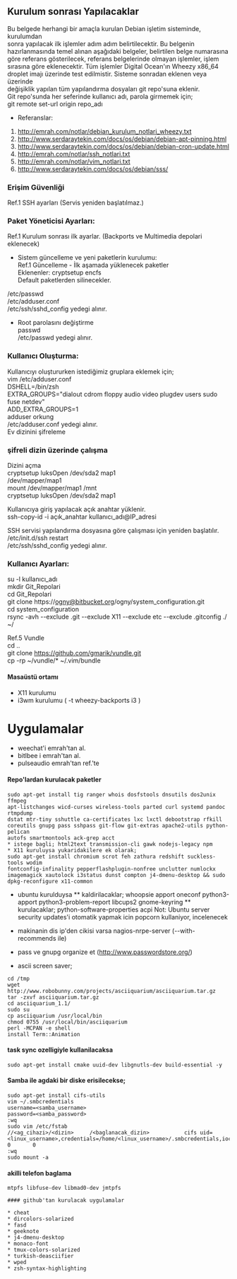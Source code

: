 ## Kurulum sonrası Yapılacaklar  
  
Bu belgede herhangi bir amaçla kurulan Debian işletim sisteminde, kurulumdan  
sonra yapılacak ilk işlemler adım adım belirtilecektir. Bu belgenin  
hazırlanmasında temel alınan aşağıdaki belgeler, belirtilen belge numarasına  
göre referans gösterilecek, referans belgelerinde olmayan işlemler, işlem  
sırasına göre eklenecektir.  Tüm işlemler Digital Ocean'ın Wheezy x86_64  
droplet imajı üzerinde test edilmistir.  Sisteme sonradan eklenen veya üzerinde  
değişiklik yapılan tüm yapılandırma dosyaları git repo'suna eklenir.   
Git repo'sunda her seferinde kullanıcı adı, parola girmemek için;  
git remote set-url origin repo_adı   
  
* Referanslar:  
1) http://emrah.com/notlar/debian_kurulum_notlari_wheezy.txt  
2) http://www.serdaraytekin.com/docs/os/debian/debian-apt-pinning.html  
3) http://www.serdaraytekin.com/docs/os/debian/debian-cron-update.html  
4) http://emrah.com/notlar/ssh_notlari.txt  
5) http://emrah.com/notlar/vim_notlari.txt  
6) http://www.serdaraytekin.com/docs/os/debian/sss/  
  
### Erişim Güvenliği  
Ref.1 SSH ayarları (Servis yeniden başlatılmaz.)  
  
### Paket Yöneticisi Ayarları:  
Ref.1 Kurulum sonrası ilk ayarlar. (Backports ve Multimedia depolari eklenecek)  
  
* Sistem güncelleme ve yeni paketlerin kurulumu:  
Ref.1 Güncelleme - İlk aşamada yüklenecek paketler   
Eklenenler: cryptsetup encfs  
Default paketlerden silinecekler.   
  
/etc/passwd   
/etc/adduser.conf  
/etc/ssh/sshd_config yedegi alınır.  
  
* Root parolasını değiştirme  
passwd  
/etc/passwd yedegi alınır.  
  
  
### Kullanıcı Oluşturma:  
Kullanıcıyı oluştururken istediğimiz gruplara eklemek için;  
vim /etc/adduser.conf  
DSHELL=/bin/zsh  
EXTRA_GROUPS="dialout cdrom floppy audio video plugdev users sudo fuse netdev"  
ADD_EXTRA_GROUPS=1  
adduser orkung  
/etc/adduser.conf  yedegi alınır.  
Ev dizinini şifreleme  
  
### şifreli dizin üzerinde çalışma  
Dizini açma  
cryptsetup luksOpen /dev/sda2 map1  
/dev/mapper/map1  
mount  /dev/mapper/map1 /mnt  
cryptsetup luksOpen /dev/sda2 map1  
  
  
Kullanıcıya giriş yapılacak açık anahtar yüklenir.  
ssh-copy-id -i açık_anahtar kullanıcı_adı@IP_adresi  
  
SSH servisi yapılandırma dosyasına göre çalışması için yeniden başlatılır.   
/etc/init.d/ssh restart  
/etc/ssh/sshd_config yedegi alınır.  
  
### Kullanıcı Ayarları:  
su -l kullanıcı_adı  
mkdir Git_Repolari  
cd Git_Repolari  
git clone https://ogny@bitbucket.org/ogny/system_configuration.git  
cd system_configuration  
rsync -avh --exclude .git --exclude X11 --exclude etc --exclude .gitconfig ./ ~/  
  
Ref.5 Vundle  
cd ..  
git clone https://github.com/gmarik/vundle.git  
cp -rp ~/vundle/* ~/.vim/bundle  
  
#### Masaüstü ortamı  
* X11 kurulumu   
* i3wm kurulumu ( -t wheezy-backports i3 )
  
# Uygulamalar  
*  weechat'i emrah'tan al.  
*  bitlbee i emrah'tan al.  
*  pulseaudio emrah'tan ref.'te  
#### Repo'lardan kurulacak paketler  
```  
sudo apt-get install tig ranger whois dosfstools dnsutils dos2unix ffmpeg  
apt-listchanges wicd-curses wireless-tools parted curl systemd pandoc rtmpdump  
dstat mtr-tiny sshuttle ca-certificates lxc lxctl debootstrap rfkill  
coreutils gnupg pass sshpass git-flow git-extras apache2-utils python-pelican
autofs smartmontools ack-grep acct
* istege bagli; html2text transmission-cli gawk nodejs-legacy npm
* X11 kuruluysa yukaridakilere ek olarak;  
sudo apt-get install chromium scrot feh zathura redshift suckless-tools wodim  
fontconfig-infinality pepperflashplugin-nonfree unclutter numlockx imagemagick xautolock i3status dunst compton j4-dmenu-desktop && sudo
dpkg-reconfigure x11-common 
```  
* ubuntu kurulduysa 
    ** kaldirilacaklar;
       whoopsie  apport oneconf python3-apport python3-problem-report libcups2
       gnome-keyring
    ** kurulacaklar; 
       python-software-properties
       acpi
Not: Ubuntu server security updates'i otomatik yapmak icin popcorn kullaniyor,
incelenecek
  
* makinanin dis ip'den cikisi varsa nagios-nrpe-server (--with-recommends ile)  
* pass ve gnupg organize et (http://www.passwordstore.org/)  

* ascii screen saver;
```
cd /tmp
wget http://www.robobunny.com/projects/asciiquarium/asciiquarium.tar.gz
tar -zxvf asciiquarium.tar.gz
cd asciiquarium_1.1/
sudo su
cp asciiquarium /usr/local/bin
chmod 0755 /usr/local/bin/asciiquarium
perl -MCPAN -e shell
install Term::Animation
```

#### task sync ozelligiyle kullanilacaksa  
```  
sudo apt-get install cmake uuid-dev libgnutls-dev build-essential -y  
```  
#### Samba ile agdaki bir diske erisilecekse;
```  
sudo apt-get install cifs-utils
vim ~/.smbcredentials 
username=<samba_username>
password=<samba_password>
:wq
sudo vim /etc/fstab 
//<ag_cihazi>/<dizin>     /<baglanacak_dizin>           cifs uid=<linux_username>,credentials=/home/<linux_username>/.smbcredentials,iocharset=utf8,sec=ntlm 0       0
:wq
sudo mount -a
```  

#### akilli telefon baglama
```
mtpfs libfuse-dev libmad0-dev jmtpfs
  
#### github'tan kurulacak uygulamalar  

* cheat
* dircolors-solarized
* fasd
* geeknote
* j4-dmenu-desktop
* monaco-font
* tmux-colors-solarized
* turkish-deasciifier
* wped
* zsh-syntax-highlighting
